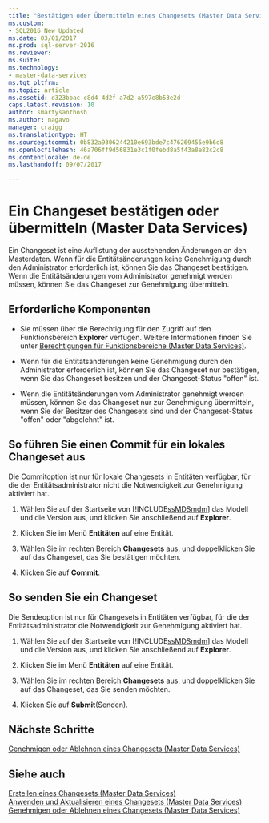 ```yaml
---
title: "Bestätigen oder Übermitteln eines Changesets (Master Data Services) | Microsoft-Dokumentation"
ms.custom:
- SQL2016_New_Updated
ms.date: 03/01/2017
ms.prod: sql-server-2016
ms.reviewer: 
ms.suite: 
ms.technology:
- master-data-services
ms.tgt_pltfrm: 
ms.topic: article
ms.assetid: d323bbac-c8d4-4d2f-a7d2-a597e8b53e2d
caps.latest.revision: 10
author: smartysanthosh
ms.author: nagavo
manager: craigg
ms.translationtype: HT
ms.sourcegitcommit: 0b832a9306244210e693bde7c476269455e9b6d8
ms.openlocfilehash: 46a706ff9d56831e3c1f0febd8a5f43a8e82c2c8
ms.contentlocale: de-de
ms.lasthandoff: 09/07/2017

---
```

# <a name="commit-or-submit-a-changeset-master-data-services"></a>Ein Changeset bestätigen oder übermitteln (Master Data Services)
  Ein Changeset ist eine Auflistung der ausstehenden Änderungen an den Masterdaten. Wenn für die Entitätsänderungen keine Genehmigung durch den Administrator erforderlich ist, können Sie das Changeset bestätigen. Wenn die Entitätsänderungen vom Administrator genehmigt werden müssen, können Sie das Changeset zur Genehmigung übermitteln.  
  
## <a name="prerequisites"></a>Erforderliche Komponenten  
  
-   Sie müssen über die Berechtigung für den Zugriff auf den Funktionsbereich **Explorer** verfügen. Weitere Informationen finden Sie unter [Berechtigungen für Funktionsbereiche &#40;Master Data Services&#41;](../master-data-services/functional-area-permissions-master-data-services.md).  
  
-   Wenn für die Entitätsänderungen keine Genehmigung durch den Administrator erforderlich ist, können Sie das Changeset nur bestätigen, wenn Sie das Changeset besitzen und der Changeset-Status "offen" ist.  
  
-   Wenn die Entitätsänderungen vom Administrator genehmigt werden müssen, können Sie das Changeset nur zur Genehmigung übermitteln, wenn Sie der Besitzer des Changesets sind und der Changeset-Status "offen" oder "abgelehnt" ist.  
  
## <a name="to-commit-a-local-changeset"></a>So führen Sie einen Commit für ein lokales Changeset aus  
 Die Commitoption ist nur für lokale Changesets in Entitäten verfügbar, für die der Entitätsadministrator nicht die Notwendigkeit zur Genehmigung aktiviert hat.  
  
1.  Wählen Sie auf der Startseite von [!INCLUDE[ssMDSmdm](../includes/ssmdsmdm-md.md)] das Modell und die Version aus, und klicken Sie anschließend auf **Explorer**.  
  
2.  Klicken Sie im Menü **Entitäten** auf eine Entität.  
  
3.  Wählen Sie im rechten Bereich **Changesets** aus, und doppelklicken Sie auf das Changeset, das Sie bestätigen möchten.  
  
4.  Klicken Sie auf **Commit**.  
  
## <a name="to-submit-a-changeset"></a>So senden Sie ein Changeset  
 Die Sendeoption ist nur für Changesets in Entitäten verfügbar, für die der Entitätsadministrator die Notwendigkeit zur Genehmigung aktiviert hat.  
  
1.  Wählen Sie auf der Startseite von [!INCLUDE[ssMDSmdm](../includes/ssmdsmdm-md.md)] das Modell und die Version aus, und klicken Sie anschließend auf **Explorer**.  
  
2.  Klicken Sie im Menü **Entitäten** auf eine Entität.  
  
3.  Wählen Sie im rechten Bereich **Changesets** aus, und doppelklicken Sie auf das Changeset, das Sie senden möchten.  
  
4.  Klicken Sie auf **Submit**(Senden).  
  
## <a name="next-steps"></a>Nächste Schritte  
 [Genehmigen oder Ablehnen eines Changesets &#40;Master Data Services&#41;](../master-data-services/approve-or-reject-a-changeset-master-data-services.md)  
  
## <a name="see-also"></a>Siehe auch  
 [Erstellen eines Changesets &#40;Master Data Services&#41;](../master-data-services/create-a-changeset-master-data-services.md)   
 [Anwenden und Aktualisieren eines Changesets &#40;Master Data Services&#41;](../master-data-services/apply-and-update-a-changeset-master-data-services.md)   
 [Genehmigen oder Ablehnen eines Changesets &#40;Master Data Services&#41;](../master-data-services/approve-or-reject-a-changeset-master-data-services.md)  
  
  
